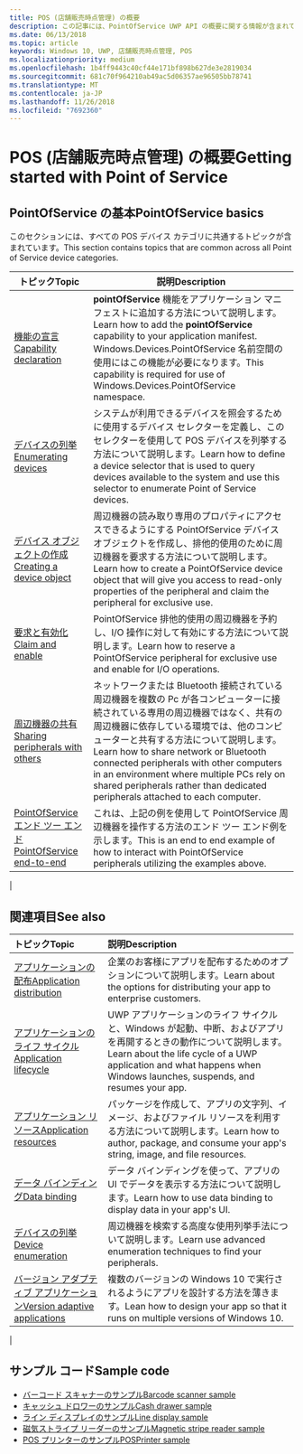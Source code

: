 ```yaml
---
title: POS (店舗販売時点管理) の概要
description: この記事には、PointOfService UWP API の概要に関する情報が含まれています。
ms.date: 06/13/2018
ms.topic: article
keywords: Windows 10, UWP, 店舗販売時点管理, POS
ms.localizationpriority: medium
ms.openlocfilehash: 1b4ff9443c40cf44e171bf898b627de3e2819034
ms.sourcegitcommit: 681c70f964210ab49ac5d06357ae96505bb78741
ms.translationtype: MT
ms.contentlocale: ja-JP
ms.lasthandoff: 11/26/2018
ms.locfileid: "7692360"
---
```

# <a name="getting-started-with-point-of-service"></a><span data-ttu-id="486cf-104">POS (店舗販売時点管理) の概要</span><span class="sxs-lookup"><span data-stu-id="486cf-104">Getting started with Point of Service</span></span>

## <a name="pointofservice-basics"></a><span data-ttu-id="486cf-105">PointOfService の基本</span><span class="sxs-lookup"><span data-stu-id="486cf-105">PointOfService basics</span></span>

<span data-ttu-id="486cf-106">このセクションには、すべての POS デバイス カテゴリに共通するトピックが含まれています。</span><span class="sxs-lookup"><span data-stu-id="486cf-106">This section contains topics that are common across all Point of Service device categories.</span></span>

|<span data-ttu-id="486cf-107">トピック</span><span class="sxs-lookup"><span data-stu-id="486cf-107">Topic</span></span> |<span data-ttu-id="486cf-108">説明</span><span class="sxs-lookup"><span data-stu-id="486cf-108">Description</span></span> |
|------|------------|
| [<span data-ttu-id="486cf-109">機能の宣言</span><span class="sxs-lookup"><span data-stu-id="486cf-109">Capability declaration</span></span>](pos-basics-capability.md)      | <span data-ttu-id="486cf-110">**pointOfService** 機能をアプリケーション マニフェストに追加する方法について説明します。</span><span class="sxs-lookup"><span data-stu-id="486cf-110">Learn how to add the **pointOfService** capability to your application manifest.</span></span>  <span data-ttu-id="486cf-111">Windows.Devices.PointOfService 名前空間の使用にはこの機能が必要になります。</span><span class="sxs-lookup"><span data-stu-id="486cf-111">This capability is required for use of Windows.Devices.PointOfService namespace.</span></span>  |
| [<span data-ttu-id="486cf-112">デバイスの列挙</span><span class="sxs-lookup"><span data-stu-id="486cf-112">Enumerating devices</span></span>](pos-basics-enumerating.md)        | <span data-ttu-id="486cf-113">システムが利用できるデバイスを照会するために使用するデバイス セレクターを定義し、このセレクターを使用して POS デバイスを列挙する方法について説明します。</span><span class="sxs-lookup"><span data-stu-id="486cf-113">Learn how to define a device selector that is used to query devices available to the system and use this selector to enumerate Point of Service devices.</span></span>  |
| [<span data-ttu-id="486cf-114">デバイス オブジェクトの作成</span><span class="sxs-lookup"><span data-stu-id="486cf-114">Creating a device object</span></span>](pos-basics-deviceobject.md)  | <span data-ttu-id="486cf-115">周辺機器の読み取り専用のプロパティにアクセスできるようにする PointOfService デバイス オブジェクトを作成し、排他的使用のために周辺機器を要求する方法について説明します。</span><span class="sxs-lookup"><span data-stu-id="486cf-115">Learn how to create a PointOfService device object that will give you access to read-only properties of the peripheral and claim the peripheral for exclusive use.</span></span> |
| [<span data-ttu-id="486cf-116">要求と有効化</span><span class="sxs-lookup"><span data-stu-id="486cf-116">Claim and enable</span></span> ](pos-basics-claim.md)  | <span data-ttu-id="486cf-117">PointOfService 排他的使用の周辺機器を予約し、I/O 操作に対して有効にする方法について説明します。</span><span class="sxs-lookup"><span data-stu-id="486cf-117">Learn how to reserve a PointOfService peripheral for exclusive use and enable for I/O operations.</span></span>  |
| [<span data-ttu-id="486cf-118">周辺機器の共有</span><span class="sxs-lookup"><span data-stu-id="486cf-118">Sharing peripherals with others</span></span>](pos-basics-sharing.md) | <span data-ttu-id="486cf-119">ネットワークまたは Bluetooth 接続されている周辺機器を複数の Pc が各コンピューターに接続されている専用の周辺機器ではなく、共有の周辺機器に依存している環境では、他のコンピューターと共有する方法について説明します。</span><span class="sxs-lookup"><span data-stu-id="486cf-119">Learn how to share network or Bluetooth connected peripherals with other computers in an environment where multiple PCs rely on shared peripherals rather than dedicated peripherals attached to each computer.</span></span>
| [<span data-ttu-id="486cf-120">PointOfService エンド ツー エンド</span><span class="sxs-lookup"><span data-stu-id="486cf-120">PointOfService end-to-end</span></span>](pos-get-started.md)  | <span data-ttu-id="486cf-121">これは、上記の例を使用して PointOfService 周辺機器を操作する方法のエンド ツー エンド例を示します。</span><span class="sxs-lookup"><span data-stu-id="486cf-121">This is an end to end example of how to interact with PointOfService peripherals utilizing the examples above.</span></span> |
|

## <a name="see-also"></a><span data-ttu-id="486cf-122">関連項目</span><span class="sxs-lookup"><span data-stu-id="486cf-122">See also</span></span>

| <span data-ttu-id="486cf-123">トピック</span><span class="sxs-lookup"><span data-stu-id="486cf-123">Topic</span></span>   | <span data-ttu-id="486cf-124">説明</span><span class="sxs-lookup"><span data-stu-id="486cf-124">Description</span></span> |
|:--------|:------------|
| [<span data-ttu-id="486cf-125">アプリケーションの配布</span><span class="sxs-lookup"><span data-stu-id="486cf-125">Application distribution</span></span>](../publish/distribute-lob-apps-to-enterprises.md) | <span data-ttu-id="486cf-126">企業のお客様にアプリを配布するためのオプションについて説明します。</span><span class="sxs-lookup"><span data-stu-id="486cf-126">Learn about the options for distributing your app to enterprise customers.</span></span> |
| [<span data-ttu-id="486cf-127">アプリケーションのライフ サイクル</span><span class="sxs-lookup"><span data-stu-id="486cf-127">Application lifecycle</span></span>](../launch-resume/app-lifecycle.md) | <span data-ttu-id="486cf-128">UWP アプリケーションのライフ サイクルと、Windows が起動、中断、およびアプリを再開するときの動作について説明します。</span><span class="sxs-lookup"><span data-stu-id="486cf-128">Learn about the life cycle of a UWP application and what happens when Windows launches, suspends, and resumes your app.</span></span> |
| [<span data-ttu-id="486cf-129">アプリケーション リソース</span><span class="sxs-lookup"><span data-stu-id="486cf-129">Application resources</span></span>](../app-resources/index.md) | <span data-ttu-id="486cf-130">パッケージを作成して、アプリの文字列、イメージ、およびファイル リソースを利用する方法について説明します。</span><span class="sxs-lookup"><span data-stu-id="486cf-130">Learn how to author, package, and consume your app's string, image, and file resources.</span></span> |
| [<span data-ttu-id="486cf-131">データ バインディング</span><span class="sxs-lookup"><span data-stu-id="486cf-131">Data binding</span></span>](../data-binding/index.md) | <span data-ttu-id="486cf-132">データ バインディングを使って、アプリの UI でデータを表示する方法について説明します。</span><span class="sxs-lookup"><span data-stu-id="486cf-132">Learn how to use data binding to display data in your app's UI.</span></span> |
| [<span data-ttu-id="486cf-133">デバイスの列挙</span><span class="sxs-lookup"><span data-stu-id="486cf-133">Device enumeration</span></span>](enumerate-devices.md) | <span data-ttu-id="486cf-134">周辺機器を検索する高度な使用列挙手法について説明します。</span><span class="sxs-lookup"><span data-stu-id="486cf-134">Learn use advanced enumeration techniques to find your peripherals.</span></span>|
| [<span data-ttu-id="486cf-135">バージョン アダプティブ アプリケーション</span><span class="sxs-lookup"><span data-stu-id="486cf-135">Version adaptive applications</span></span>](../debug-test-perf/version-adaptive-apps.md) | <span data-ttu-id="486cf-136">複数のバージョンの Windows 10 で実行されるようにアプリを設計する方法を薄きます。</span><span class="sxs-lookup"><span data-stu-id="486cf-136">Lean how to design your app so that it runs on multiple versions of Windows 10.</span></span>|
|


## <a name="sample-code"></a><span data-ttu-id="486cf-137">サンプル コード</span><span class="sxs-lookup"><span data-stu-id="486cf-137">Sample code</span></span>
+ [<span data-ttu-id="486cf-138">バーコード スキャナーのサンプル</span><span class="sxs-lookup"><span data-stu-id="486cf-138">Barcode scanner sample</span></span>](https://github.com/Microsoft/Windows-universal-samples/tree/master/Samples/BarcodeScanner)
+ [<span data-ttu-id="486cf-139">キャッシュ ドロワーのサンプル</span><span class="sxs-lookup"><span data-stu-id="486cf-139">Cash drawer sample</span></span>]( https://github.com/Microsoft/Windows-universal-samples/tree/master/Samples/CashDrawer)
+ [<span data-ttu-id="486cf-140">ライン ディスプレイのサンプル</span><span class="sxs-lookup"><span data-stu-id="486cf-140">Line display sample</span></span>](https://github.com/Microsoft/Windows-universal-samples/tree/master/Samples/LineDisplay)
+ [<span data-ttu-id="486cf-141">磁気ストライプ リーダーのサンプル</span><span class="sxs-lookup"><span data-stu-id="486cf-141">Magnetic stripe reader sample</span></span>](https://github.com/Microsoft/Windows-universal-samples/tree/master/Samples/MagneticStripeReader)
+ [<span data-ttu-id="486cf-142">POS プリンターのサンプル</span><span class="sxs-lookup"><span data-stu-id="486cf-142">POSPrinter sample</span></span>](https://github.com/Microsoft/Windows-universal-samples/tree/master/Samples/PosPrinter)

